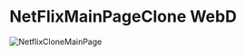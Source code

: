# NetFlixMainPageClone WebD
![NetflixCloneMainPage](https://github.com/JejurakrShreya/NetFlixMainPageClone/assets/150332991/58d4d793-8b80-4915-a2cb-50be59c7c3b5)
